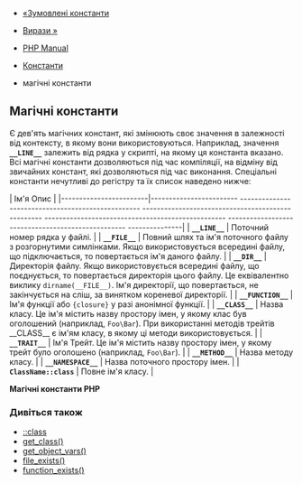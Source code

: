 - [«Зумовлені константи](language.constants.predefined.md)
- [Вирази »](language.expressions.md)

- [PHP Manual](index.md)
- [Константи](language.constants.md)
- магічні константи

## Магічні константи

Є дев'ять магічних констант, які змінюють своє значення
в залежності від контексту, в якому вони використовуються. Наприклад, значення
**`__LINE__`** залежить від рядка у скрипті, на якому ця константа
вказано. Всі магічні константи дозволяються під час компіляції,
на відміну від звичайних констант, які дозволяються під час виконання.
Спеціальні константи нечутливі до регістру та їх список наведено
нижче:

| Ім'я Опис |
|------------------------|------------------------ -------------------------------------------------- -------------------------------------------------- -------------------------------------------------- -------------------------------------------------- ---------------|
| **`__LINE__`** | Поточний номер рядка у файлі. |
| **`__FILE__`** | Повний шлях та ім'я поточного файлу з розгорнутими симлінками. Якщо використовується всередині файлу, що підключається, то повертається ім'я даного файлу. |
| **`__DIR__`** | Директорія файлу. Якщо використовується всередині файлу, що поєднується, то повертається директорія цього файлу. Це еквівалентно виклику `dirname(__FILE__)`. Ім'я директорії, що повертається, не закінчується на сліш, за винятком кореневої директорії. |
| **`__FUNCTION__`** | Ім'я функції або `{closure}` у разі анонімної функції. |
| **`__CLASS__`** | Назва класу. Це ім'я містить назву простору імен, у якому клас був оголошений (наприклад, `Foo\Bar`). При використанні методів трейтів \_\_CLASS\_\_ є ім'ям класу, в якому ці методи використовується. |
| **`__TRAIT__`** | Ім'я Трейт. Це ім'я містить назву простору імен, у якому трейт було оголошено (наприклад, `Foo\Bar`). |
| **`__METHOD__`** | Назва методу класу. |
| **`__NAMESPACE__`** | Назва поточного простору імен. |
| **`ClassName::class`** | Повне ім'я класу. |

**Магічні константи PHP**

### Дивіться також

- [::class](language.oop5.basic.md#language.oop5.basic.class.class)
- [get_class()](function.get-class.md)
- [get_object_vars()](function.get-object-vars.md)
- [file_exists()](function.file-exists.md)
- [function_exists()](function.function-exists.md)
